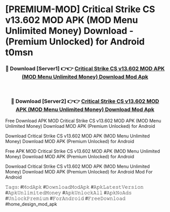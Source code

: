 # [PREMIUM-MOD] Critical Strike CS v13.602 MOD APK (MOD Menu Unlimited Money) Download - (Premium Unlocked) for Android t0msn



<div align="center">
<h3>🔴 Download [Server1] 👉👉 <a href="https://momento.my/?title=Critical_Strike_CS_v13.602_MOD_APK_(MOD_Menu_Unlimited_Money)_Download">Critical Strike CS v13.602 MOD APK (MOD Menu Unlimited Money) Download Mod Apk</a></h3><br>

<h3>🔴 Download [Server2] 👉👉 <a href="https://momento.my/?title=Critical_Strike_CS_v13.602_MOD_APK_(MOD_Menu_Unlimited_Money)_Download">Critical Strike CS v13.602 MOD APK (MOD Menu Unlimited Money) Download Mod Apk</a></h3>
</div>



Free Download APK MOD Critical Strike CS v13.602 MOD APK (MOD Menu Unlimited Money) Download MOD APK (Premium Unlocked) for Android

Download Critical Strike CS v13.602 MOD APK (MOD Menu Unlimited Money) Download MOD APK (Premium Unlocked) for Android

Free APK MOD Critical Strike CS v13.602 MOD APK (MOD Menu Unlimited Money) Download MOD APK (Premium Unlocked) for Android

Download Critical Strike CS v13.602 MOD APK (MOD Menu Unlimited Money) Download MOD APK (Premium Unlocked) for Android Mod For Android

𝚃𝚊𝚐𝚜: #𝙼𝚘𝚍𝙰𝚙𝚔 #𝙳𝚘𝚠𝚗𝚕𝚘𝚊𝚍𝙼𝚘𝚍𝙰𝚙𝚔 #𝙰𝚙𝚔𝙻𝚊𝚝𝚎𝚜𝚝𝚅𝚎𝚛𝚜𝚒𝚘𝚗 #𝙰𝚙𝚔𝚄𝚗𝚕𝚒𝚖𝚒𝚝𝚎𝚍𝙼𝚘𝚗𝚎𝚢 #𝙰𝚙𝚔𝚄𝚗𝚕𝚘𝚌𝚔𝙰𝚕𝚕 #𝙰𝚙𝚔𝙽𝚘𝙰𝚍𝚜 #𝚄𝚗𝚕𝚘𝚌𝚔𝙿𝚛𝚎𝚖𝚒𝚞𝚖 #𝙵𝚘𝚛𝙰𝚗𝚍𝚛𝚘𝚒𝚍 #𝙵𝚛𝚎𝚎𝙳𝚘𝚠𝚗𝚕𝚘𝚊𝚍 #home_design_mod_apk

